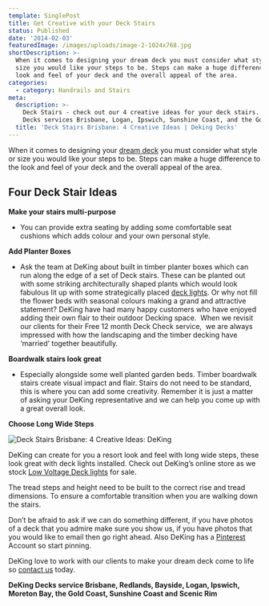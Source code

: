 ```yaml
---
template: SinglePost
title: Get Creative with your Deck Stairs
status: Published
date: '2014-02-03'
featuredImage: /images/uploads/image-2-1024x768.jpg
shortDescription: >-
  When it comes to designing your dream deck you must consider what style or
  size you would like your steps to be. Steps can make a huge difference to the
  look and feel of your deck and the overall appeal of the area.
categories:
  - category: Handrails and Stairs
meta:
  description: >-
    Deck Stairs - check out our 4 creative ideas for your deck stairs. DeKing
    Decks services Brisbane, Logan, Ipswich, Sunshine Coast, and the Gold Coast
  title: 'Deck Stairs Brisbane: 4 Creative Ideas | Deking Decks'
---
```

When it comes to designing your [dream deck](https://www.dekingdecks.com.au/) you must consider what style or size you would like your steps to be. Steps can make a huge difference to the look and feel of your deck and the overall appeal of the area.

## Four Deck Stair Ideas

**Make your stairs multi-purpose**

* You can provide extra seating by adding some comfortable seat cushions which adds colour and your own personal style.

**Add Planter Boxes**

* Ask the team at DeKing about built in timber planter boxes which can run along the edge of a set of Deck stairs. These can be planted out with some striking architecturally shaped plants which would look fabulous lit up with some strategically placed [deck lights](https://www.dekingdecks.com.au/services/deck-accessories/). Or why not fill the flower beds with seasonal colours making a grand and attractive statement? DeKing have had many happy customers who have enjoyed adding their own flair to their outdoor Decking space.  When we revisit our clients for their Free 12 month Deck Check service,  we are always impressed with how the landscaping and the timber decking have ‘married’ together beautifully.

**Boardwalk stairs look great**

* Especially alongside some well planted garden beds. Timber boardwalk stairs create visual impact and flair. Stairs do not need to be standard, this is where you can add some creativity. Remember it is just a matter of asking your DeKing representative and we can help you come up with a great overall look.

**Choose Long Wide Steps**

![Deck Stairs Brisbane: 4 Creative Ideas: DeKing](/images/uploads/deking_052.jpg)

DeKing can create for you a resort look and feel with long wide steps, these look great with deck lights installed. Check out DeKing’s online store as we stock [Low Voltage Deck lights](https://www.dekingdecks.com.au/services/deck-accessories/) for sale.

The tread steps and height need to be built to the correct rise and tread dimensions. To ensure a comfortable transition when you are walking down the stairs.

Don’t be afraid to ask if we can do something different, if you have photos of a deck that you admire make sure you show us, if you have photos that you would like to email then go right ahead. Also DeKing has a [Pinterest](https://www.pinterest.com.au/DekingDecks/) Account so start pinning.

DeKing love to work with our clients to make your dream deck come to life so [contact us](https://www.dekingdecks.com.au/contact/) today.

**DeKing Decks service Brisbane, Redlands, Bayside, Logan, Ipswich, Moreton Bay, the Gold Coast, Sunshine Coast and Scenic Rim**
